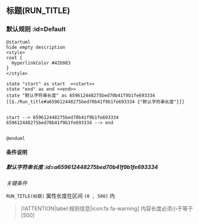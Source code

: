 ## 标题(RUN_TITLE) <!-- {docsify-ignore-all} -->

   

### 默认规则 :id=Default

```plantuml
@startuml
hide empty description
<style>
root {
  HyperlinkColor #42b983
}
</style>

state "start" as start  <<start>>
state "end" as end <<end>>
state "默认字符串长度" as 659612448275bed70b41f9b1fe693334 [[$./Run_title#a659612448275bed70b41f9b1fe693334 {"默认字符串长度"}]]


start --> 659612448275bed70b41f9b1fe693334 
659612448275bed70b41f9b1fe693334 --> end 


@enduml
```

#### 条件说明

##### 默认字符串长度 :id=a659612448275bed70b41f9b1fe693334


*关键条件*


`RUN_TITLE(标题)` 属性长度在区间 `(0 , 500]` 内

> [!ATTENTION|label:规则信息|icon:fa fa-warning]
> 内容长度必须小于等于[500]







